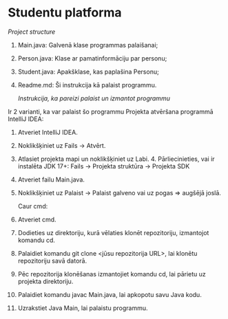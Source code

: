   # Studentu platforma
  *Project structure*
1. Main.java: Galvenā klase programmas palaišanai;
2. Person.java: Klase ar pamatinformāciju par personu;
3. Student.java: Apakšklase, kas paplašina Personu;
4. Readme.md: Ši instrukcija kā palaist programmu.
   
   *Instrukcija, ka pareizi palaist un izmantot programmu*
   
Ir 2 varianti, ka var palaist šo programmu
  Projekta atvēršana programmā IntelliJ IDEA:
 1. Atveriet IntelliJ IDEA.
 2. Noklikšķiniet uz Fails -> Atvērt.
 3. Atlasiet projekta mapi un noklikšķiniet uz Labi.
 4. Pārliecinieties, vai ir instalēta JDK 17+:
    Fails -> Projekta struktūra -> Projekta SDK
 5. Atveriet failu Main.java.
 6. Noklikšķiniet uz Palaist -> Palaist galveno vai uz pogas => augšējā joslā.

    Caur cmd:
 1. Atveriet cmd.
 2. Dodieties uz direktoriju, kurā vēlaties klonēt repozitoriju, izmantojot komandu cd.
 3. Palaidiet komandu git clone <jūsu repozitorija URL>, lai klonētu repozitoriju savā datorā.
 4. Pēc repozitorija klonēšanas izmantojiet komandu cd, lai pārietu uz projekta direktoriju.
 5. Palaidiet komandu javac Main.java, lai apkopotu savu Java kodu.
 6. Uzrakstiet Java Main, lai palaistu programmu.
